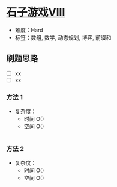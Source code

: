 # [石子游戏VIII](https://leetcode-cn.com/problems/stone-game-viii/)

- 难度：Hard
- 标签：数组, 数学, 动态规划, 博弈, 前缀和

## 刷题思路

- [ ] xx
- [ ] xx

### 方法 1

- 复杂度：
    - 时间 O()
    - 空间 O()

``` js

```

### 方法 2

- 复杂度：
    - 时间 O()
    - 空间 O()

``` js

```
